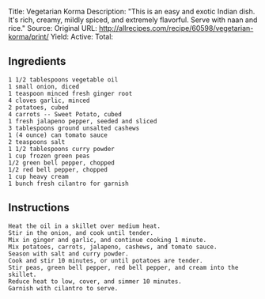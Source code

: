 Title: Vegetarian Korma
Description: "This is an easy and exotic Indian dish. It's rich, creamy, mildly spiced, and extremely flavorful. Serve with naan and rice."
Source: 
Original URL: http://allrecipes.com/recipe/60598/vegetarian-korma/print/
Yield: 
Active: 
Total: 
## Ingredients
	1 1/2 tablespoons vegetable oil
	1 small onion, diced
	1 teaspoon minced fresh ginger root
	4 cloves garlic, minced
	2 potatoes, cubed
	4 carrots -- Sweet Potato, cubed
	1 fresh jalapeno pepper, seeded and sliced
	3 tablespoons ground unsalted cashews
	1 (4 ounce) can tomato sauce
	2 teaspoons salt
	1 1/2 tablespoons curry powder
	1 cup frozen green peas
	1/2 green bell pepper, chopped
	1/2 red bell pepper, chopped
	1 cup heavy cream
	1 bunch fresh cilantro for garnish

## Instructions
	Heat the oil in a skillet over medium heat.
	Stir in the onion, and cook until tender.
	Mix in ginger and garlic, and continue cooking 1 minute.
	Mix potatoes, carrots, jalapeno, cashews, and tomato sauce.
	Season with salt and curry powder.
	Cook and stir 10 minutes, or until potatoes are tender.
	Stir peas, green bell pepper, red bell pepper, and cream into the skillet.
	Reduce heat to low, cover, and simmer 10 minutes.
	Garnish with cilantro to serve.

